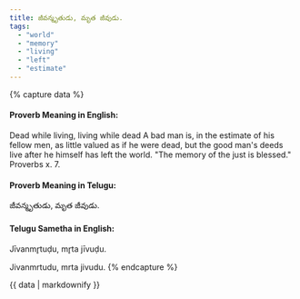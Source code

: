 ```yaml
---
title: జీవన్మృతుడు, మృత జీవుడు.
tags:
  - "world"
  - "memory"
  - "living"
  - "left"
  - "estimate"
---
```


{% capture data %}
#### Proverb Meaning in English:
Dead while living, living while dead
A bad man is, in the estimate of his fellow men, as little valued as if he were dead, but the good man's deeds live after he himself has left the world.
"The memory of the just is blessed." Proverbs x. 7.

#### Proverb Meaning in Telugu:
జీవన్మృతుడు, మృత జీవుడు.

#### Telugu Sametha in English:
Jīvanmr̥tuḍu, mr̥ta jīvuḍu.

Jivanmrtudu, mrta jivudu.
{% endcapture %}

{{ data | markdownify }}

